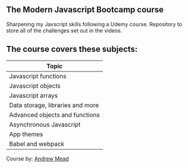 ## The Modern Javascript Bootcamp course
Sharpening my Javscript skills following a Udemy course. Repository to store all of the challenges set out in the videos.

## The course covers these subjects:
| Topic  |
|---|
| Javascript functions  |
|  Javascript objects |
|  Javascript arrays |
|  Data storage, libraries and more |
|  Advanced objects and functions |
|  Asynchronous Javascript |
|  App themes |
| Babel and webpack  |

Course by: [Andrew Mead](https://www.udemy.com/modern-javascript/)
